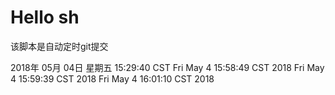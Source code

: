 # Hello sh

该脚本是自动定时git提交


2018年 05月 04日 星期五 15:29:40 CST
Fri May  4 15:58:49 CST 2018
Fri May  4 15:59:39 CST 2018
Fri May  4 16:01:10 CST 2018
